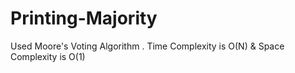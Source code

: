 # Printing-Majority
Used Moore's Voting Algorithm . Time Complexity is O(N) &amp; Space Complexity is O(1)
